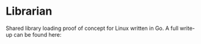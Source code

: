 # Librarian

Shared library loading proof of concept for Linux written in Go. A full write-up can be found here: 